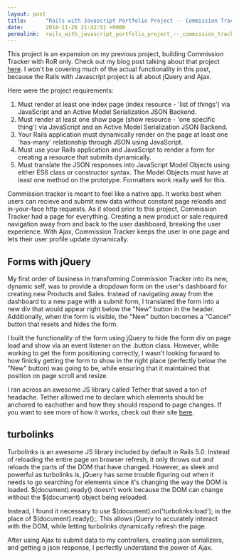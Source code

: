 ```yaml
---
layout: post
title:      "Rails with Javascript Portfolio Project -- Commission Tracker"
date:       2018-11-26 21:42:51 +0000
permalink:  rails_with_javascript_portfolio_project_--_commission_tracker
---
```



This project is an expansion on my previous project, building Commission Tracker with RoR only.  Check out my blog post talking about that project [here](http://adamduffdev.com/rails_portfolio_project_--_commission_tracker).  I won't be covering much of the actual functionality in this post, because the Rails with Javascript project is all about jQuery and Ajax.

Here were the project requirements:

1. Must render at least one index page (index resource - 'list of things') via JavaScript and an Active Model Serialization JSON Backend.
2. Must render at least one show page (show resource - 'one specific thing') via JavaScript and an Active Model Serialization JSON Backend.
3. Your Rails application must dynamically render on the page at least one 'has-many' relationship through JSON using JavaScript.
4. Must use your Rails application and JavaScript to render a form for creating a resource that submits dynamically.
5. Must translate the JSON responses into JavaScript Model Objects using either ES6 class or constructor syntax. The Model Objects must have at least one method on the prototype. Formatters work really well for this.

Commission tracker is meant to feel like a native app.  It works best when users can recieve and submit new data without constant page reloads and in-your-face http requests. As it stood prior to this project, Commission Tracker had a page for everything.  Creating a new product or sale required navigation away from and back to the user dashboard, breaking the user experience.  With Ajax, Commission Tracker keeps the user in one page and lets their user profile update dynamically.

## Forms with jQuery

My first order of business in transforming Commission Tracker into its new, dynamic self, was to provide a dropdown form on the user's dashboard for creating new Products and Sales.  Instead of navigating away from the dashboard to a new page with a submit form, I translated the form into a new div that would appear right below the "New" button in the header.  Additionally, when the form is visible, the "New" button becomes a "Cancel" button that resets and hides the form.

I built the functionality of the form using jQuery to hide the form div on page load and show via an event listener on the .button class.  However, while working to get the form positioning correctly, I wasn't looking forward to how finicky getting the form to show in the right place (perfectly below the "New" button) was going to be, while ensuring that it maintained that position on page scroll and resize.

I ran across an awesome JS library called Tether that saved a ton of headache.  Tether allowed me to declare which elements should be anchored to eachother and how they should respond to page changes. If you want to see more of how it works, check out their site [here](http://tether.io/).


## turbolinks

Turbolinks is an awesome JS library included by default in Rails 5.0. Instead of reloading the entire page on browser refresh, it only throws out and reloads the parts of the DOM that have changed. However, as sleek and powerful as turbolinks is,  jQuery has some trouble figuring out when it needs to go searching for elements since it's changing the way the DOM is loaded. $(document).ready() doesn't work because the DOM can change without the $(document) object being reloaded.

Instead, I found it necessary to use $(document).on('turbolinks:load'); in the place of $(document).ready();. This allows jQuery to accurately interact with the DOM, while letting turbolinks dynamically refresh the page.


After using Ajax to submit data to my controllers, creating json serializers, and getting a json response, I perfectly understand the power of Ajax. 

